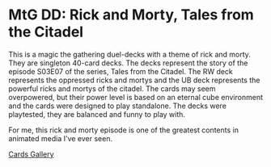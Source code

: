 # MtG DD: Rick and Morty, Tales from the Citadel

This is a magic the gathering duel-decks with a theme of rick and morty. They are singleton 40-card decks.
The decks represent the story of the episode S03E07 of the series, Tales from the Citadel.
The RW deck represents the oppressed ricks and mortys and the UB deck represents the powerful ricks and mortys of the citadel.
The cards may seem overpowered, but their power level is based on an eternal cube environment and the cards were designed to play standalone.
The decks were playtested, they are balanced and funny to play with.

For me, this rick and morty episode is one of the greatest contents in animated media I've ever seen.

[Cards Gallery](https://imgur.com/gallery/Ynkcsoe)
